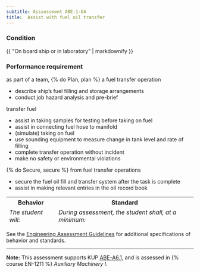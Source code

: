 ```yaml
---
subtitle: Asssessment ABE-1-6A
title:  Assist with fuel oil transfer
---
```




### Condition

{{ "On board ship or in laboratory" | markdownify }}

### Performance requirement 

<table width='100%' class='Guidelines'>
 <thead>
 <tr>
     <th class='thirty'>Behavior</th>
     <th class='seventy'>Standard</th>
 </tr>
 <tr>
     <td><em>The student will:</em></td>
     <td><em>During assessment, the student shall, at a minimum:</em></td>
 </tr>
 </thead>
 <tbody>


<!--rowstart-->

as part of a team, {% do Plan, plan %}  a fuel transfer operation


<!--cellbreak-->

* describe ship’s fuel filling and storage arrangements
* conduct job hazard analysis and pre-brief

<!--rowend-->


<!--rowstart-->

transfer fuel



<!--cellbreak-->

* assist in taking samples for testing before taking on fuel
* assist in connecting fuel hose to manifold
* (simulate) taking on fuel
* use sounding equipment to measure change in tank level and rate of filling
* complete transfer operation without incident 
* make no safety or environmental violations

<!--rowend-->


<!--rowstart-->

{% do Secure, secure %} from fuel transfer operations

<!--cellbreak-->

* secure the fuel oil fill and transfer system after the task is complete
* assist in making relevant entries in the oil record book

<!--rowend-->


 </tbody>
 </table>



See the [Engineering Assessment Guidelines](guidelines) for additional specifications of behavior and standards.


*****

**Note:** This assessment supports KUP [ABE-A6.1]({{site.baseurl}}/tables/35.html#ABE-A6.1), and is assessed in  {% course  EN-1211 %}  *Auxiliary Machinery I*. 

